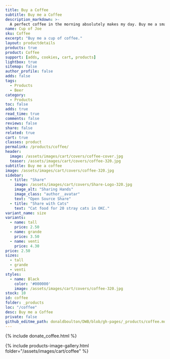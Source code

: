 ```yaml
---
title: Buy a Coffee
subtitle: Buy me a Coffee
description_markdown: >-
  A perfect coffee in the morning absolutely makes my day. Buy me a small one for a good start or a big one to keep going all day!
name: Cup of Joe
sku: Coffee
excerpt: "Buy me a cup of coffee."
layout: productdetails
products: true
product: Coffee
support: [adds, cookies, cart, products]
lightbox: true
sitemap: false
author_profile: false
adds: false
tags:
  - Products
  - Beer
category:
  - Products
toc: false
adds: true
read_time: true
comments: false
reviews: false
share: false
related: true
cart: true
classes: product
permalink: /products/coffee/
header:
  image: /assets/images/cart/covers/coffee-cover.jpg
  teaser: /assets/images/cart/covers/coffee-320.jpg
subtitle: Buy me a coffee
image: /assets/images/cart/covers/coffee-320.jpg
sidebar:
  - title: "Share"
    image: /assets/images/cart/covers/Share-Logo-320.jpg
    image_alt: "Sharing Hands"
    image_class: "author__avatar"
    text: "Open Source Share"
  - title: "Share with Cats"
    text: "Cat food for 20 stray cats in OKC."
variant_name: size
variants:
  - name: tall
    price: 2.50
  - name: grande
    price: 3.50
  - name: venti
    price: 4.30
price: 2.50
sizes:
  - tall
  - grande
  - venti
styles:
  - name: Black
    color: '#000000'
    image: /assets/images/cart/covers/coffee-320.jpg
stock: 10
id: coffee
folder: _products
loc: "/coffee"
desc: Buy me a Coffee
private: false
github_editme_path: donaldboulton/DWB/blob/gh-pages/_products/coffee.md
---
```


{% include donate_coffee.html %}

{% include products-image-gallery.html folder="/assets/images/cart/coffee" %}